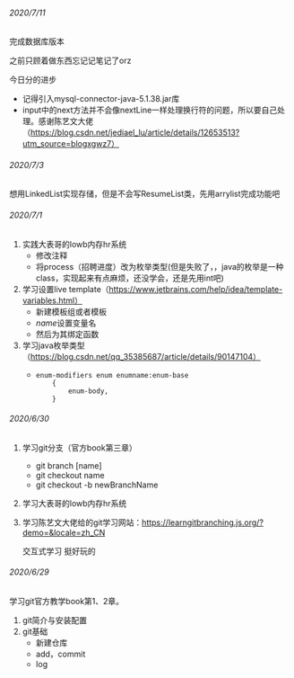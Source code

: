 ###### 2020/7/11

完成数据库版本

之前只顾着做东西忘记记笔记了orz

今日分的进步

- 记得引入mysql-connector-java-5.1.38.jar库
- input中的next方法并不会像nextLine一样处理换行符的问题，所以要自己处理。感谢陈艺文大佬（https://blog.csdn.net/jediael_lu/article/details/12653513?utm_source=blogxgwz7）

###### 2020/7/3

想用LinkedList实现存储，但是不会写ResumeList类，先用arrylist完成功能吧

###### 2020/7/1

1. 实践大表哥的lowb内存hr系统
    - 修改注释
    - 将process（招聘进度）改为枚举类型(但是失败了，，java的枚举是一种class，实现起来有点麻烦，还没学会，还是先用int吧)
2. 学习设置live template（https://www.jetbrains.com/help/idea/template-variables.html）
    - 新建模板组或者模板
    - $name$设置变量名
    - 然后为其绑定函数
3. 学习java枚举类型（https://blog.csdn.net/qq_35385687/article/details/90147104）
    - ```
      enum-modifiers enum enumname:enum-base
          {
              enum-body,
          }
      ```
###### 2020/6/30

1. 学习git分支（官方book第三章）
   - git branch [name]
   - git checkout name
   - git checkout -b newBranchName
   
2. 学习大表哥的lowb内存hr系统

3. 学习陈艺文大佬给的git学习网站：https://learngitbranching.js.org/?demo=&locale=zh_CN

   交互式学习 挺好玩的

###### 2020/6/29

学习git官方教学book第1、2章。

1. git简介与安装配置
2. git基础
   - 新建仓库
   - add，commit
   - log